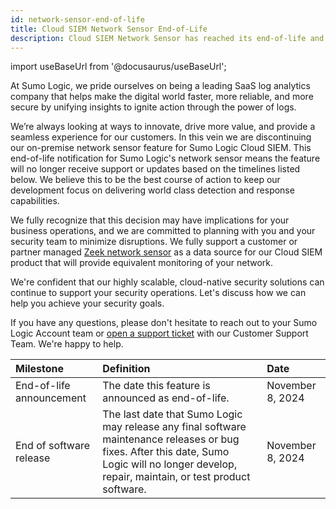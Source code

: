 ```yaml
---
id: network-sensor-end-of-life
title: Cloud SIEM Network Sensor End-of-Life
description: Cloud SIEM Network Sensor has reached its end-of-life and will no longer be supported.
---
```


<head>
 <meta name="robots" content="noindex" />
</head>

import useBaseUrl from '@docusaurus/useBaseUrl';

At Sumo Logic, we pride ourselves on being a leading SaaS log analytics company that helps make the digital world faster, more reliable, and more secure by unifying insights to ignite action through the power of logs.

We’re always looking at ways to innovate, drive more value, and provide a seamless experience for our customers. In this vein we are discontinuing our on-premise network sensor feature for Sumo Logic Cloud SIEM. This end-of-life notification for Sumo Logic's network sensor means the feature will no longer receive support or updates based on the timelines listed below. We believe this to be the best course of action to keep our development focus on delivering world class detection and response capabilities.

We fully recognize that this decision may have implications for your business operations, and we are committed to planning with you and your security team to minimize disruptions. We fully support a customer or partner managed [Zeek network sensor](/docs/cse/sensors/ingest-zeek-logs/) as a data source for our Cloud SIEM product that will provide equivalent monitoring of your network.

We're confident that our highly scalable, cloud-native security solutions can continue to support your security operations. Let's discuss how we can help you achieve your security goals.

If you have any questions, please don't hesitate to reach out to your Sumo Logic Account team or [open a support ticket](https://support.sumologic.com/support/s/) with our Customer Support Team. We're happy to help.

| Milestone | Definition | Date |
| :-- | :-- | :-- |
| End-of-life announcement | The date this feature is announced as end-of-life. | November 8, 2024 |
| End of software release | The last date that Sumo Logic may release any final software maintenance releases or bug fixes. After this date, Sumo Logic will no longer develop, repair, maintain, or test product software. | November 8, 2024 |


